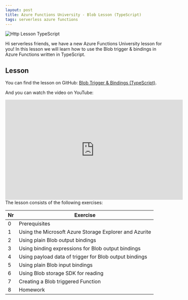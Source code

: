 ```yaml
---
layout: post
title: Azure Functions University - Blob Lesson (TypeScript)
tags: serverless azure functions
---
```


<img class="u-max-full-width" itemprop="image" src="{{ site.url }}/assets/2021/09/03/AzureFunctionsUniversity_Blob_Lesson_typescript.png" alt="Http Lesson TypeScript">

Hi serverless friends, we have a new Azure Functions University lesson for you! In this lesson we will learn how to use the Blob trigger & bindings in Azure Functions written in TypeScript.

<!--more-->

## Lesson

You can find the lesson on GitHub: [Blob Trigger & Bindings (TypeScript)](https://github.com/marcduiker/azure-functions-university/blob/main/lessons/typescript/blob/README.md).

And you can watch the video on YouTube:

<iframe width="560" height="315" src="https://www.youtube.com/embed/SC4-_ZwjlR4" title="YouTube video player" frameborder="0" allow="accelerometer; autoplay; clipboard-write; encrypted-media; gyroscope; picture-in-picture" allowfullscreen></iframe>

<br>
The lesson consists of the following exercises:

|Nr|Exercise
|-|-
|0|Prerequisites
|1|Using the Microsoft Azure Storage Explorer and Azurite
|2|Using plain Blob output bindings
|3|Using binding expressions for Blob output bindings
|4|Using payload data of trigger for Blob output bindings
|5|Using plain Blob input bindings
|6|Using Blob storage SDK for reading
|7|Creating a Blob triggered Function
|8|Homework